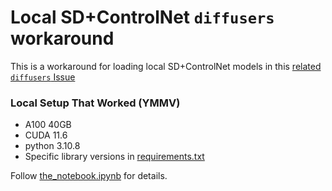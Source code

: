 # Local SD+ControlNet `diffusers` workaround

This is a workaround for loading local SD+ControlNet models in this [related `diffusers` Issue](https://github.com/huggingface/diffusers/issues/3722)

### Local Setup That Worked (YMMV)

- A100 40GB
- CUDA 11.6
- python 3.10.8
- Specific library versions in [requirements.txt](requirements.txt)

Follow [the_notebook.ipynb](the_notebook.ipynb) for details.